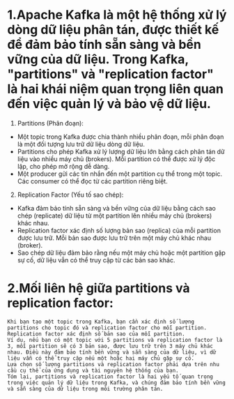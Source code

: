 # 1.Apache Kafka là một hệ thống xử lý dòng dữ liệu phân tán, được thiết kế để đảm bảo tính sẵn sàng và bền vững của dữ liệu. Trong Kafka, "partitions" và "replication factor" là hai khái niệm quan trọng liên quan đến việc quản lý và bảo vệ dữ liệu.

1. Partitions (Phân đoạn):

- Một topic trong Kafka được chia thành nhiều phân đoạn, mỗi phân đoạn là một đối tượng lưu trữ dữ liệu dòng dữ liệu.
- Partitions cho phép Kafka xử lý lượng dữ liệu lớn bằng cách phân tán dữ liệu vào nhiều máy chủ (brokers). Mỗi partition có thể được xử lý độc lập, cho phép mở rộng dễ dàng.
- Một producer gửi các tin nhắn đến một partition cụ thể trong một topic. Các consumer có thể đọc từ các partition riêng biệt.

2. Replication Factor (Yếu tố sao chép):

- Kafka đảm bảo tính sẵn sàng và bền vững của dữ liệu bằng cách sao chép (replicate) dữ liệu từ một partition lên nhiều máy chủ (brokers) khác nhau.
- Replication factor xác định số lượng bản sao (replica) của mỗi partition được lưu trữ. Mỗi bản sao được lưu trữ trên một máy chủ khác nhau (broker).
- Sao chép dữ liệu đảm bảo rằng nếu một máy chủ hoặc một partition gặp sự cố, dữ liệu vẫn có thể truy cập từ các bản sao khác.

# 2.Mối liên hệ giữa partitions và replication factor:

    Khi bạn tạo một topic trong Kafka, bạn cần xác định số lượng partitions cho topic đó và replication factor cho mỗi partition. Replication factor xác định số bản sao của mỗi partition.
    Ví dụ, nếu bạn có một topic với 5 partitions và replication factor là 3, mỗi partition sẽ có 3 bản sao, được lưu trữ trên 3 máy chủ khác nhau. Điều này đảm bảo tính bền vững và sẵn sàng của dữ liệu, vì dữ liệu vẫn có thể truy cập nếu một hoặc hai máy chủ gặp sự cố.
    Lựa chọn số lượng partitions và replication factor phải dựa trên nhu cầu cụ thể của ứng dụng và tài nguyên hệ thống của bạn.
    Tóm lại, partitions và replication factor là hai yếu tố quan trọng trong việc quản lý dữ liệu trong Kafka, và chúng đảm bảo tính bền vững và sẵn sàng của dữ liệu trong môi trường phân tán.